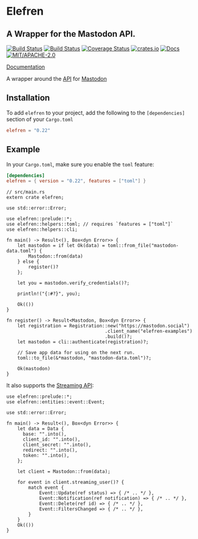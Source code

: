 # Elefren

## A Wrapper for the Mastodon API.

[![Build Status](https://travis-ci.org/pwoolcoc/elefren.svg?branch=master)](https://travis-ci.org/pwoolcoc/elefren)
[![Build Status](https://ci.appveyor.com/api/projects/status/qeigk3nmmps52wxv?svg=true)](https://ci.appveyor.com/project/pwoolcoc/elefren)
[![Coverage Status](https://coveralls.io/repos/github/pwoolcoc/elefren/badge.svg?branch=master&service=github)](https://coveralls.io/github/pwoolcoc/elefren?branch=master)
[![crates.io](https://img.shields.io/crates/v/elefren.svg)](https://crates.io/crates/elefren)
[![Docs](https://docs.rs/elefren/badge.svg)](https://docs.rs/elefren)
[![MIT/APACHE-2.0](https://img.shields.io/crates/l/elefren.svg)](https://crates.io/crates/elefren)

[Documentation](https://docs.rs/elefren/)

A wrapper around the [API](https://github.com/tootsuite/documentation/blob/master/docs/Using-the-API/API.md#tag) for [Mastodon](https://mastodon.social/)

## Installation

To add `elefren` to your project, add the following to the
`[dependencies]` section of your `Cargo.toml`

```toml
elefren = "0.22"
```

## Example

In your `Cargo.toml`, make sure you enable the `toml` feature:

```toml
[dependencies]
elefren = { version = "0.22", features = ["toml"] }
```

```rust,no_run
// src/main.rs
extern crate elefren;

use std::error::Error;

use elefren::prelude::*;
use elefren::helpers::toml; // requires `features = ["toml"]`
use elefren::helpers::cli;

fn main() -> Result<(), Box<dyn Error>> {
    let mastodon = if let Ok(data) = toml::from_file("mastodon-data.toml") {
        Mastodon::from(data)
    } else {
        register()?
    };

    let you = mastodon.verify_credentials()?;

    println!("{:#?}", you);

    Ok(())
}

fn register() -> Result<Mastodon, Box<dyn Error>> {
    let registration = Registration::new("https://mastodon.social")
                                    .client_name("elefren-examples")
                                    .build()?;
    let mastodon = cli::authenticate(registration)?;

    // Save app data for using on the next run.
    toml::to_file(&*mastodon, "mastodon-data.toml")?;

    Ok(mastodon)
}
```

It also supports the [Streaming API](https://docs.joinmastodon.org/api/streaming):

```no_run
use elefren::prelude::*;
use elefren::entities::event::Event;

use std::error::Error;

fn main() -> Result<(), Box<dyn Error>> {
    let data = Data {
      base: "".into(),
      client_id: "".into(),
      client_secret: "".into(),
      redirect: "".into(),
      token: "".into(),
    };

    let client = Mastodon::from(data);

    for event in client.streaming_user()? {
        match event {
            Event::Update(ref status) => { /* .. */ },
            Event::Notification(ref notification) => { /* .. */ },
            Event::Delete(ref id) => { /* .. */ },
            Event::FiltersChanged => { /* .. */ },
        }
    }
    Ok(())
}
```
